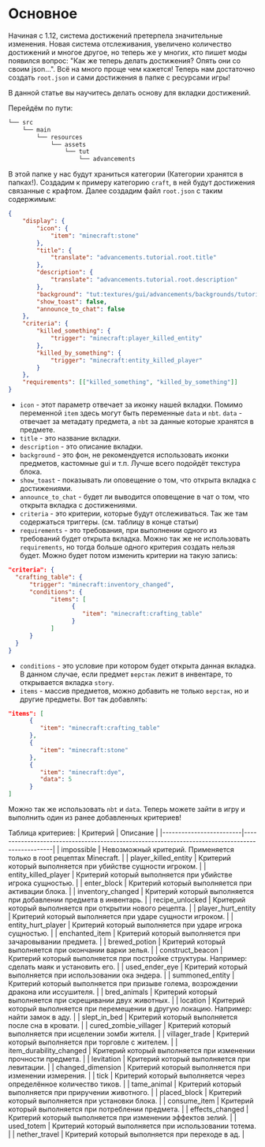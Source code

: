 # Основное

Начиная с 1.12, система достижений претерпела значительные изменения. Новая система отслеживания, увеличено количество достижений и многое другое, но теперь же у многих, кто пишет моды появился вопрос: "Как же теперь делать достижения? Опять они со своим json...". Всё на много проще чем кажется! Теперь нам достаточно создать `root.json` и сами достижения в папке с ресурсами игры!

В данной статье вы научитесь делать основу для вкладки достижений.

Перейдём по пути:
```md
└── src    
    └── main
        └── resources
            └── assets
                └── tut
                    └── advancements
```

В этой папке у нас будут храниться категории (Категории хранятся в папках!). Создадим к примеру категорию `craft`, в ней будут достижения связанные с крафтом. Далее создадим файл `root.json` с таким содержимым:
```json
{
    "display": {
        "icon": {
            "item": "minecraft:stone"
        },
        "title": {
            "translate": "advancements.tutorial.root.title"
        },
        "description": {
            "translate": "advancements.tutorial.root.description"
        },
        "background": "tut:textures/gui/advancements/backgrounds/tutorial.png",
        "show_toast": false,
        "announce_to_chat": false
    },
    "criteria": {
        "killed_something": {
            "trigger": "minecraft:player_killed_entity"
        },
        "killed_by_something": {
            "trigger": "minecraft:entity_killed_player"
        }
    },
    "requirements": [["killed_something", "killed_by_something"]]
}
```

* `icon` - этот параметр отвечает за иконку нашей вкладки. Помимо переменной `item` здесь могут быть переменные `data` и `nbt`. `data` - отвечает за метадату предмета, а `nbt` за данные которые хранятся в предмете.
* `title` - это название вкладки.
* `description` - это описание вкладки.
* `background` - это фон, не рекомендуется использовать иконки предметов, кастомные gui и т.п. Лучше всего подойдёт текстура блока.
* `show_toast` - показывать ли оповещение о том, что открыта вкладка с достижениями.
* `announce_to_chat` - будет ли выводится оповещение в чат о том, что открыта вкладка с достижениями.
* `criteria` - это критерии, которые будут отслеживаться. Так же там содержаться триггеры. (см. таблицу в конце статьи)
* `requirements` - это требования, при выполнении одного из требований будет открыта вкладка. Можно так же не использовать `requirements`, но тогда больше одного критерия создать нельзя будет. Можно будет потом изменить критерии на такую запись:
```json
"criteria": {
  "crafting_table": {
      "trigger": "minecraft:inventory_changed",
      "conditions": {
            "items": [
                  {
                     "item": "minecraft:crafting_table"
                  }
            ]
      }
  }
}
```

* `conditions` - это условие при котором будет открыта данная вкладка. В данном случае, если предмет `верстак` лежит в инвентаре, то открывается вкладка `story`.
* `items` - массив предметов, можно добавить не только `верстак`, но и другие предметы. Вот так добавлять:
```json
"items": [
      {
         "item": "minecraft:crafting_table"
      },
      {
         "item": "minecraft:stone"
      },
      {
         "item": "minecraft:dye",
         "data": 5
      }
]
```
Можно так же использовать `nbt` и `data`. Теперь можете зайти в игру и выполнить один из ранее добавленных критериев!

Таблица критериев:
| Критерий                | Описание                                                                                       |
|-------------------------|------------------------------------------------------------------------------------------------|
| impossible              | Невозможный критерий. Применяется только в root рецептах Minecraft.                            |
| player_killed_entity    | Критерий который выполняется при убийстве сущности игроком.                                    |
| entity_killed_player    | Критерий который выполняется при убийстве игрока сущностью.                                    |
| enter_block             | Критерий который выполняется при активации блока.                                              |
| inventory_changed       | Критерий который выполняется при добавлении предмета в инвентарь.                              |
| recipe_unlocked         | Критерий который выполняется при открытии нового рецепта.                                      |
| player_hurt_entity      | Критерий который выполняется при ударе сущности игроком.                                       |
| entity_hurt_player      | Критерий который выполняется при ударе игрока сущностью.                                       |
| enchanted_item          | Критерий который выполняется при зачаровывании предмета.                                       |
| brewed_potion           | Критерий который выполняется при окончании варки зелья.                                        |
| construct_beacon        | Критерий который выполняется при постройке структуры. Например: сделать маяк и установить его. |
| used_ender_eye          | Критерий который выполняется при использовании ока эндера.                                     |
| summoned_entity         | Критерий который выполняется при призыве голема, возрождении дракона или иссушителя.           |
| bred_animals            | Критерий который выполняется при скрещивании двух животных.                                    |
| location                | Критерий который выполняется при перемещении в другую локацию. Например: найти замок в аду.    |
| slept_in_bed            | Критерий который выполняется после сна в кровати.                                              |
| cured_zombie_villager   | Критерий который выполняется при исцелении зомби жителя.                                       |
| villager_trade          | Критерий который выполняется при торговле с жителем.                                           |
| item_durability_changed | Критерий который выполняется при изменении прочности предмета.                                 |
| levitation              | Критерий который выполняется при левитации.                                                    |
| changed_dimension       | Критерий который выполняется при изменении измерения.                                          |
| tick                    | Критерий который выполняется через определённое количество тиков.                              |
| tame_animal             | Критерий который выполняется при приручении животного.                                         |
| placed_block            | Критерий который выполняется при установки блока.                                              |
| consume_item            | Критерий который выполняется при потреблении предмета.                                         |
| effects_changed         | Критерий который выполняется при изменении эффектов зелий.                                     |
| used_totem              | Критерий который выполняется при использовании тотема.                                         |
| nether_travel           | Критерий который выполняется при переходе в ад.                                                |

